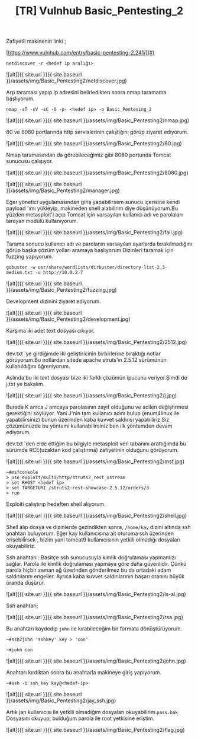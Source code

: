 ﻿---
title : "[TR] Vulnhub Basic_Pentesting_2"
search : true

categories:
    - pentest
    
---
Zafiyetli makinenin linki ; 

[https://www.vulnhub.com/entry/basic-pentesting-2,241/](#)
 

```
netdiscover -r <hedef ip aralığı>
```
![alt]({{ site.url }}{{ site.baseurl }}/assets/img/Basic_Pentesting2/netdiscover.jpg)

Arp taraması yapıp ip adresini belirledikten sonra nmap taramama başlıyorum.

 ```
nmap -sT -sV -sC -O -p- <hedef ip> -o Basic_Pentesing_2
```

![alt]({{ site.url }}{{ site.baseurl }}/assets/img/Basic_Pentesting2/nmap.jpg)

80 ve 8080 portlarında http servislerinin çalıştığını görüp ziyaret ediyorum.

![alt]({{ site.url }}{{ site.baseurl }}/assets/img/Basic_Pentesting2/80.jpg)

Nmap taramasından da görebileceğimiz gibi 8080 portunda Tomcat sunucusu çalışıyor.

![alt]({{ site.url }}{{ site.baseurl }}/assets/img/Basic_Pentesting2/8080.jpg)

![alt]({{ site.url }}{{ site.baseurl }}/assets/img/Basic_Pentesting2/manager.jpg)

Eğer yönetici uygulamasından giriş yapabilirsem sunucu içerisine kendi payload 'ımı yükleyip, makineden shell alabilirim diye düşünüyorum.Bu yüzden metasploit'i açıp Tomcat için varsayılan kullanıcı adı ve parolaları tarayan modülü kullanıyorum.

![alt]({{ site.url }}{{ site.baseurl }}/assets/img/Basic_Pentesting2/fail.jpg)

Tarama sonucu kullanıcı adı ve parolanın varsayılan ayarlarda bırakılmadığını görüp başka çözüm yolları aramaya başlıyorum.Dizinleri taramak için fuzzing yapıyorum.

```
gobuster -w usr/share/wordlists/dirbuster/directory-list-2.3-medium.txt -u http://10.0.2.7
```

![alt]({{ site.url }}{{ site.baseurl }}/assets/img/Basic_Pentesting2/fuzzing.jpg)

Development dizinini ziyaret ediyorum.

![alt]({{ site.url }}{{ site.baseurl }}/assets/img/Basic_Pentesting2/development.jpg)

Karşıma iki adet text dosyası çıkıyor.

![alt]({{ site.url }}{{ site.baseurl }}/assets/img/Basic_Pentesting2/2512.jpg)

dev.txt 'ye girdiğimde iki geliştiricinin birbirlerine bıraktığı notlar görüyorum.Bu notlardan sitede apache struts'ın 2.5.12 sürümünün kullanıldığını öğreniyorum.

Aslında bu iki text dosyası bize iki farklı çözümün ipucunu veriyor.Şimdi de j.txt ye bakalım.

![alt]({{ site.url }}{{ site.baseurl }}/assets/img/Basic_Pentesting2/j.jpg)

Burada K amca J amcaya parolasının zayıf olduğunu ve acilen değiştirmesi gerektiğini söylüyor. Yani J'nin tam kullanıcı adını bulup (enum4linux ile yapabilirsiniz) bunun üzerinden kaba kuvvet saldırısı yapabiliriz.Siz çözümünüzde bu yöntemi kullanabilirsiniz ben ilk yöntemden devam ediyorum. 

dev.txt 'den elde ettiğim bu bilgiyle metasploit veri tabanını arattığımda bu sürümde RCE(uzaktan kod çalıştırma) zafiyetinin olduğunu görüyorum.

![alt]({{ site.url }}{{ site.baseurl }}/assets/img/Basic_Pentesting2/msf.jpg)


```
~#msfconsole
> use exploit/multi/http/struts2_rest_xstream
> set RHOST <hedef ip>
> set TARGETURI /struts2-rest-showcase-2.5.12/orders/3
> run
```

Exploiti çalıştırıp hedeften shell alıyorum.

![alt]({{ site.url }}{{ site.baseurl }}/assets/img/Basic_Pentesting2/shell.jpg)

Shell alıp dosya ve dizinlerde gezindikten sonra, `/home/kay` dizini altında ssh anahtarı buluyorum. Eğer kay kullanıcısına ait oturuma ssh üzerinden erişebilirsek , bizim yani tomcat9 kullanıcısının yetkili olmadığı dosyaları okuyabiliriz.

Ssh anahtarı : Basitçe ssh sunucusuyla kimlik doğrulaması yapmamızı sağlar. Parola ile kimlik doğrulaması yapmaya göre daha güvenlidir. Çünkü parola hiçbir zaman ağ üzerinden gönderilmez bu da ortadaki adam saldırılarını engeller. Ayrıca kaba kuvvet saldırılarının başarı oranını büyük oranda düşürür.
 
![alt]({{ site.url }}{{ site.baseurl }}/assets/img/Basic_Pentesting2/ls-al.jpg)

Ssh anahtarı;

![alt]({{ site.url }}{{ site.baseurl }}/assets/img/Basic_Pentesting2/rsa.jpg)

Bu anahtarı kaydedip `john` ile kırabileceğim bir formata dönüştürüyorum.


```
~#ssh2john 'sshkey' key > 'con'
```

```
~#john con
```

![alt]({{ site.url }}{{ site.baseurl }}/assets/img/Basic_Pentesting2/john.jpg)

Anahtarı kırdıktan sonra bu anahtarla makineye giriş yapıyorum.

```
~#ssh -i ssh_key kay@<hedef-ip>
```

![alt]({{ site.url }}{{ site.baseurl }}/assets/img/Basic_Pentesting2/jay_ssh.jpg)

Artık jan kullanıcısı ile yetkili olmadığım dosyaları okuyabilirim.`pass.bak` Dosyasını okuyup, bulduğum parola ile root yetkisine eriştim.

![alt]({{ site.url }}{{ site.baseurl }}/assets/img/Basic_Pentesting2/flag.jpg)






















